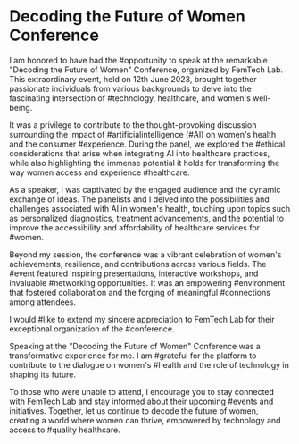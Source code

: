 # Decoding the Future of Women Conference
I am honored to have had the #opportunity to speak at the remarkable "Decoding the Future of Women" Conference, organized by FemTech Lab. This extraordinary event, held on 12th June 2023, brought together passionate individuals from various backgrounds to delve into the fascinating intersection of #technology, healthcare, and women's well-being.

It was a privilege to contribute to the thought-provoking discussion surrounding the impact of #artificialintelligence (#AI) on women's health and the consumer #experience. During the panel, we explored the #ethical considerations that arise when integrating AI into healthcare practices, while also highlighting the immense potential it holds for transforming the way women access and experience #healthcare.

As a speaker, I was captivated by the engaged audience and the dynamic exchange of ideas. The panelists and I delved into the possibilities and challenges associated with AI in women's health, touching upon topics such as personalized diagnostics, treatment advancements, and the potential to improve the accessibility and affordability of healthcare services for #women.

Beyond my session, the conference was a vibrant celebration of women's achievements, resilience, and contributions across various fields. The #event featured inspiring presentations, interactive workshops, and invaluable #networking opportunities. It was an empowering #environment that fostered collaboration and the forging of meaningful #connections among attendees.

I would #like to extend my sincere appreciation to FemTech Lab for their exceptional organization of the #conference.

Speaking at the "Decoding the Future of Women" Conference was a transformative experience for me. I am #grateful for the platform to contribute to the dialogue on women's #health and the role of technology in shaping its future.

To those who were unable to attend, I encourage you to stay connected with FemTech Lab and stay informed about their upcoming #events and initiatives. Together, let us continue to decode the future of women, creating a world where women can thrive, empowered by technology and access to #quality healthcare.

